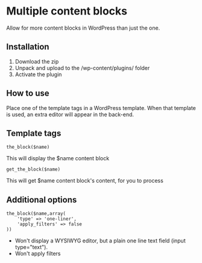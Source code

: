 Multiple content blocks
=========

Allow for more content blocks in WordPress than just the one. 


Installation
--------------
1. Download the zip
2. Unpack and upload to the /wp-content/plugins/ folder
3. Activate the plugin


How to use
--------------
Place one of the template tags in a WordPress template. When that template is used, an extra editor will appear in the back-end.


Template tags
--------------
	the_block($name)
This will display the $name content block

	get_the_block($name)
This will get $name content block's content, for you to process

Additional options
--------------
	the_block($name,array(
		'type' => 'one-liner',
		'apply_filters' => false
	))
- Won't display a WYSIWYG editor, but a plain one line text field (input type="text").
- Won't apply filters
